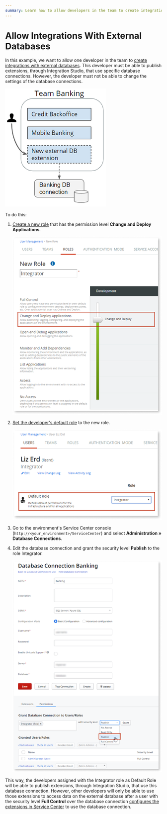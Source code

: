 ```yaml
---
summary: Learn how to allow developers in the team to create integrations with external databases.
---
```


# Allow Integrations With External Databases

In this example, we want to allow one developer in the team to [create integrations with external databases](../../extensibility-and-integration/connect-external-db.md). This developer must be able to publish extensions, through Integration Studio, that use specific database connections. However, the developer must not be able to change the settings of the database connections.

![](images/external-db-integration-diag.png?width=250)

To do this:

1. [Create a new role](create-an-it-role.md#create-a-new-role) that has the permission level **Change and Deploy Applications**.  

    ![](images/external-db-integration-new-role-lt.png?width=500)

1. [Set the developer's default role](create-an-it-role.md#set-the-user-default-role) to the new role.  

    ![](images/external-db-integration-set-default-role-lt.png?width=500)

1. Go to the environment's Service Center console (`http://<your_environment>/ServiceCenter`) and select **Administration » Database Connections**.

1. Edit the database connection and grant the security level **Publish** to the role Integrator.  

    ![](images/external-db-integration-connection-security-sc.png?width=600)

This way, the developers assigned with the Integrator role as Default Role will be able to publish extensions, through Integration Studio, that use this database connection. However, other developers will only be able to use those extensions to access data on the external database after a user with the security level **Full Control** over the database connection [configures the extensions in Service Center](../../extensibility-and-integration/connect-external-db.md#configure-the-extension-to-use-a-database-connection) to use the database connection.
